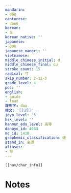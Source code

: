 ```yaml
---
mandarin:
- dǎo
cantonese:
- dou6
korean:
- 도
korean_native: ''
japanese:
- DOU
japanese_nanori: ''
vietnamese:
middle_chinese_initial: d
middle_chinese_final: ɑu
stroke_count: 15
radical: 寸
skip_number: 2-12-3
grade_level: 4
pos: ''
english:
- guide
- lead
羅馬字: dau
韓文: '[[닷]]'
joyo_level: '5'
hsk_level: ''
hanmun_edu_level: 高等
danayo_id: 4083
mc_id: 1410
graphemic_classification: 道
stand_in: 主導
aliases:
- 导
---
```

```meta-bind-embed
[[nav/char_info]]
```

# Notes
